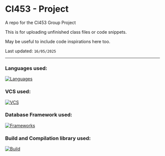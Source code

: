 # CI453 - Project
A repo for the CI453 Group Project

This is for uploading unfinished class files or code snippets.

May be useful to include code inspirations here too.

Last updated: `16/05/2025`

- - -
### Languages used:
[![Languages](https://skillicons.dev/icons?i=java,css&theme=light)](https://skillicons.dev)

### VCS used:
[![VCS](https://skillicons.dev/icons?i=git&theme=light)](https://skillicons.dev)

### Database Framework used:
[![Frameworks](https://skillicons.dev/icons?i=mysql&theme=light)](https://skillicons.dev)

### Build and Compilation library used:
[![Build](https://skillicons.dev/icons?i=maven&theme=light)](https://skillicons.dev)
